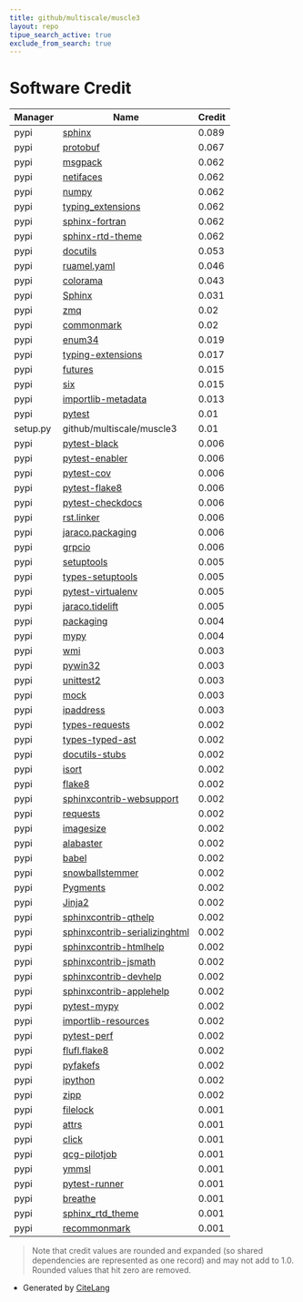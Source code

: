 ```yaml
---
title: github/multiscale/muscle3
layout: repo
tipue_search_active: true
exclude_from_search: true
---
```

# Software Credit

|Manager|Name|Credit|
|-------|----|------|
|pypi|[sphinx](https://www.sphinx-doc.org/)|0.089|
|pypi|[protobuf](https://developers.google.com/protocol-buffers/)|0.067|
|pypi|[msgpack](https://msgpack.org/)|0.062|
|pypi|[netifaces](https://github.com/al45tair/netifaces)|0.062|
|pypi|[numpy](https://www.numpy.org)|0.062|
|pypi|[typing_extensions](https://typing.readthedocs.io/)|0.062|
|pypi|[sphinx-fortran](http://sphinx-fortran.readthedocs.org)|0.062|
|pypi|[sphinx-rtd-theme](https://github.com/readthedocs/sphinx_rtd_theme)|0.062|
|pypi|[docutils](https://pypi.org/project/docutils)|0.053|
|pypi|[ruamel.yaml](https://sourceforge.net/p/ruamel-yaml/code/ci/default/tree)|0.046|
|pypi|[colorama](https://github.com/tartley/colorama)|0.043|
|pypi|[Sphinx](https://pypi.org/project/Sphinx)|0.031|
|pypi|[zmq](https://github.com/zeromq/pyzmq)|0.02|
|pypi|[commonmark](https://pypi.org/project/commonmark)|0.02|
|pypi|[enum34](https://bitbucket.org/stoneleaf/enum34)|0.019|
|pypi|[typing-extensions](https://pypi.org/project/typing-extensions)|0.017|
|pypi|[futures](https://github.com/agronholm/pythonfutures)|0.015|
|pypi|[six](https://github.com/benjaminp/six)|0.015|
|pypi|[importlib-metadata](https://github.com/python/importlib_metadata)|0.013|
|pypi|[pytest](https://pypi.org/project/pytest)|0.01|
|setup.py|github/multiscale/muscle3|0.01|
|pypi|[pytest-black](https://github.com/shopkeep/pytest-black)|0.006|
|pypi|[pytest-enabler](https://pypi.org/project/pytest-enabler)|0.006|
|pypi|[pytest-cov](https://pypi.org/project/pytest-cov)|0.006|
|pypi|[pytest-flake8](https://pypi.org/project/pytest-flake8)|0.006|
|pypi|[pytest-checkdocs](https://pypi.org/project/pytest-checkdocs)|0.006|
|pypi|[rst.linker](https://pypi.org/project/rst.linker)|0.006|
|pypi|[jaraco.packaging](https://pypi.org/project/jaraco.packaging)|0.006|
|pypi|[grpcio](https://grpc.io)|0.006|
|pypi|[setuptools](https://pypi.org/project/setuptools)|0.005|
|pypi|[types-setuptools](https://github.com/python/typeshed)|0.005|
|pypi|[pytest-virtualenv](https://github.com/manahl/pytest-plugins)|0.005|
|pypi|[jaraco.tidelift](https://pypi.org/project/jaraco.tidelift)|0.005|
|pypi|[packaging](https://pypi.org/project/packaging)|0.004|
|pypi|[mypy](https://pypi.org/project/mypy)|0.004|
|pypi|[wmi](https://pypi.org/project/wmi)|0.003|
|pypi|[pywin32](https://pypi.org/project/pywin32)|0.003|
|pypi|[unittest2](https://pypi.org/project/unittest2)|0.003|
|pypi|[mock](https://pypi.org/project/mock)|0.003|
|pypi|[ipaddress](https://pypi.org/project/ipaddress)|0.003|
|pypi|[types-requests](https://pypi.org/project/types-requests)|0.002|
|pypi|[types-typed-ast](https://pypi.org/project/types-typed-ast)|0.002|
|pypi|[docutils-stubs](https://pypi.org/project/docutils-stubs)|0.002|
|pypi|[isort](https://pypi.org/project/isort)|0.002|
|pypi|[flake8](https://pypi.org/project/flake8)|0.002|
|pypi|[sphinxcontrib-websupport](https://pypi.org/project/sphinxcontrib-websupport)|0.002|
|pypi|[requests](https://pypi.org/project/requests)|0.002|
|pypi|[imagesize](https://pypi.org/project/imagesize)|0.002|
|pypi|[alabaster](https://pypi.org/project/alabaster)|0.002|
|pypi|[babel](https://pypi.org/project/babel)|0.002|
|pypi|[snowballstemmer](https://pypi.org/project/snowballstemmer)|0.002|
|pypi|[Pygments](https://pypi.org/project/Pygments)|0.002|
|pypi|[Jinja2](https://pypi.org/project/Jinja2)|0.002|
|pypi|[sphinxcontrib-qthelp](https://pypi.org/project/sphinxcontrib-qthelp)|0.002|
|pypi|[sphinxcontrib-serializinghtml](https://pypi.org/project/sphinxcontrib-serializinghtml)|0.002|
|pypi|[sphinxcontrib-htmlhelp](https://pypi.org/project/sphinxcontrib-htmlhelp)|0.002|
|pypi|[sphinxcontrib-jsmath](https://pypi.org/project/sphinxcontrib-jsmath)|0.002|
|pypi|[sphinxcontrib-devhelp](https://pypi.org/project/sphinxcontrib-devhelp)|0.002|
|pypi|[sphinxcontrib-applehelp](https://pypi.org/project/sphinxcontrib-applehelp)|0.002|
|pypi|[pytest-mypy](https://github.com/dbader/pytest-mypy)|0.002|
|pypi|[importlib-resources](https://pypi.org/project/importlib-resources)|0.002|
|pypi|[pytest-perf](https://pypi.org/project/pytest-perf)|0.002|
|pypi|[flufl.flake8](https://pypi.org/project/flufl.flake8)|0.002|
|pypi|[pyfakefs](https://pypi.org/project/pyfakefs)|0.002|
|pypi|[ipython](https://pypi.org/project/ipython)|0.002|
|pypi|[zipp](https://pypi.org/project/zipp)|0.002|
|pypi|[filelock](https://pypi.org/project/filelock)|0.001|
|pypi|[attrs](https://pypi.org/project/attrs)|0.001|
|pypi|[click](https://palletsprojects.com/p/click/)|0.001|
|pypi|[qcg-pilotjob](http://github.com/vecma-project/QCG-PilotJob)|0.001|
|pypi|[ymmsl](https://github.com/multiscale/ymmsl-python)|0.001|
|pypi|[pytest-runner](https://github.com/pytest-dev/pytest-runner/)|0.001|
|pypi|[breathe](https://github.com/michaeljones/breathe)|0.001|
|pypi|[sphinx_rtd_theme](https://github.com/rtfd/sphinx_rtd_theme/)|0.001|
|pypi|[recommonmark](https://github.com/rtfd/recommonmark)|0.001|


> Note that credit values are rounded and expanded (so shared dependencies are represented as one record) and may not add to 1.0. Rounded values that hit zero are removed.


- Generated by [CiteLang](https://github.com/vsoch/citelang)
